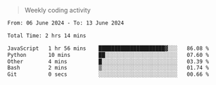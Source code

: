 > Weekly coding activity
<!--START_SECTION:waka-->

```txt
From: 06 June 2024 - To: 13 June 2024

Total Time: 2 hrs 14 mins

JavaScript   1 hr 56 mins    █████████████████████▓░░░   86.08 %
Python       10 mins         ██░░░░░░░░░░░░░░░░░░░░░░░   07.60 %
Other        4 mins          █░░░░░░░░░░░░░░░░░░░░░░░░   03.39 %
Bash         2 mins          ▒░░░░░░░░░░░░░░░░░░░░░░░░   01.74 %
Git          0 secs          ░░░░░░░░░░░░░░░░░░░░░░░░░   00.66 %
```

<!--END_SECTION:waka-->
